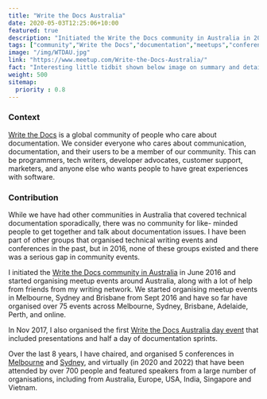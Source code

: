 ```yaml
---
title: "Write the Docs Australia"
date: 2020-05-03T12:25:06+10:00
featured: true
description: "Initiated the Write the Docs community in Australia in 2016. Organise meetup events in Melbourne and chair the annual conference since 2017."
tags: ["community","Write the Docs","documentation","meetups","conference"]
image: "/img/WTDAU.jpg"
link: "https://www.meetup.com/Write-the-Docs-Australia/"
fact: "Interesting little tidbit shown below image on summary and detail page"
weight: 500
sitemap:
  priority : 0.8
---
```


### Context

[Write the Docs](https://www.writethedocs.org/) is a global community of people who care about documentation. We consider everyone who cares about communication, documentation, and their users to be a member of our community. This can be programmers, tech writers, developer advocates, customer support, marketers, and anyone else who wants people to have great experiences with software.

### Contribution

While we have had other communities in Australia that covered technical documentation sporadically, there was no community for like- minded people to get together and talk about documentation issues. I have been part of other groups that organised technical writing events and conferences in the past, but in 2016, none of these groups existed and there was a serious gap in community events.

I initiated the [Write the Docs community in Australia](https://www.meetup.com/Write-the-Docs-Australia) in June 2016 and started organising meetup events around Australia, along with a lot of help from friends from my writing network. We started organising meetup events in Melbourne, Sydney and Brisbane from Sept 2016 and have so far have organised over 75 events across Melbourne, Sydney, Brisbane, Adelaide, Perth, and online.

In Nov 2017, I also organised the first [Write the Docs Australia day event](https://www.writethedocs.org/conf/au/2017/) that included presentations and half a day of documentation sprints.

Over the last 8 years, I have chaired, and organised 5 conferences in [Melbourne](https://www.writethedocs.org/conf/australia/2018/) and [Sydney](https://www.writethedocs.org/conf/australia/2019/), and virtually (in 2020 and 2022) that have been attended by over 700 people and featured speakers from a large number of organisations, including from Australia, Europe, USA, India, Singapore and Vietnam.
